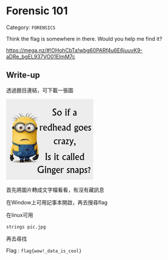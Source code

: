# Forensic 101
Category: `FORENSICS`

Think the flag is somewhere in there. Would you help me find it? 

https://mega.nz/#!OHohCbTa!wbg60PARf4u6E6juuvK9-aDRe_bgEL937VO01EImM7c

## Write-up
透過題目連結，可下載一張圖

![Figure](https://github.com/Offliners/CTFlearn-writeup/blob/master/FORENSICS/Forensic%20101/95f6edfb66ef42d774a5a34581f19052.jpg)

首先將圖片轉成文字檔看看，有沒有藏訊息

在Window上可用記事本開啟，再去搜尋flag

在linux可用
```
strings pic.jpg
```
再去尋找

Flag : `flag{wow!_data_is_cool}`
